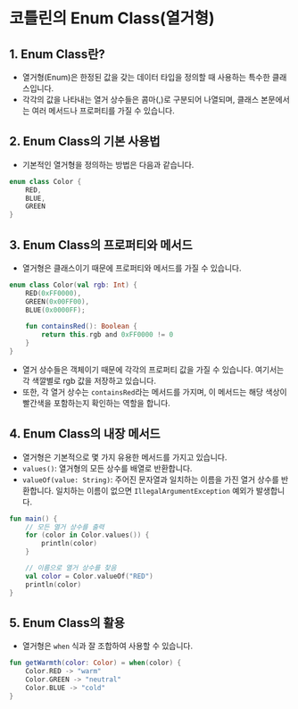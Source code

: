 # 코틀린의 Enum Class(열거형)

## 1. Enum Class란?
- 열거형(Enum)은 한정된 값을 갖는 데이터 타입을 정의할 때 사용하는 특수한 클래스입니다.
- 각각의 값을 나타내는 열거 상수들은 콤마(,)로 구분되어 나열되며, 클래스 본문에서는 여러 메서드나 프로퍼티를 가질 수 있습니다.

## 2. Enum Class의 기본 사용법
- 기본적인 열거형을 정의하는 방법은 다음과 같습니다.

```kotlin
enum class Color {
    RED, 
    BLUE, 
    GREEN
}
```

## 3. Enum Class의 프로퍼티와 메서드
- 열거형은 클래스이기 때문에 프로퍼티와 메서드를 가질 수 있습니다.

```kotlin
enum class Color(val rgb: Int) {
    RED(0xFF0000), 
    GREEN(0x00FF00), 
    BLUE(0x0000FF);
    
    fun containsRed(): Boolean {
        return this.rgb and 0xFF0000 != 0
    }
}
```
- 열거 상수들은 객체이기 때문에 각각의 프로퍼티 값을 가질 수 있습니다. 여기서는 각 색깔별로 rgb 값을 저장하고 있습니다.
- 또한, 각 열거 상수는 `containsRed`라는 메서드를 가지며, 이 메서드는 해당 색상이 빨간색을 포함하는지 확인하는 역할을 합니다.

## 4. Enum Class의 내장 메서드
- 열거형은 기본적으로 몇 가지 유용한 메서드를 가지고 있습니다.
- `values()`: 열거형의 모든 상수를 배열로 반환합니다.
- `valueOf(value: String)`: 주어진 문자열과 일치하는 이름을 가진 열거 상수를 반환합니다. 일치하는 이름이 없으면 `IllegalArgumentException` 예외가 발생합니다.

```kotlin
fun main() {
    // 모든 열거 상수를 출력
    for (color in Color.values()) {
        println(color)
    }

    // 이름으로 열거 상수를 찾음
    val color = Color.valueOf("RED")
    println(color)
}
```

## 5. Enum Class의 활용
- 열거형은 `when` 식과 잘 조합하여 사용할 수 있습니다.

```kotlin
fun getWarmth(color: Color) = when(color) {
    Color.RED -> "warm"
    Color.GREEN -> "neutral"
    Color.BLUE -> "cold"
}
```